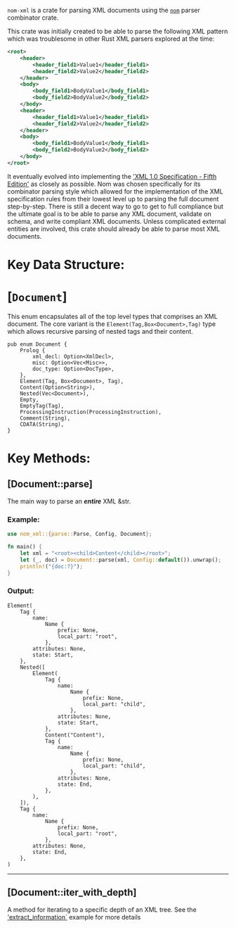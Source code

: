 `nom-xml` is a crate for parsing XML documents using the [`nom`](https://github.com/rust-bakery/nom) parser combinator crate.

This crate was initially created to be able to parse the following XML pattern which was troublesome in other Rust XML parsers explored at the time:

```xml
<root>
    <header>
        <header_field1>Value1</header_field1>
        <header_field2>Value2</header_field2>
    </header>
    <body>
        <body_field1>BodyValue1</body_field1>
        <body_field2>BodyValue2</body_field2>
    </body>
    <header>
        <header_field1>Value1</header_field1>
        <header_field2>Value2</header_field2>
    </header>
    <body>
        <body_field1>BodyValue1</body_field1>
        <body_field2>BodyValue2</body_field2>
    </body>
</root>
```

It eventually evolved into implementing the ['XML 1.0 Specification - Fifth Edition'](https://www.w3.org/TR/2008/REC-xml-20081126/) as closely as possible.
Nom was chosen specifically for its combinator parsing style which allowed for the implementation of the XML specification rules from their lowest level up to parsing the full document step-by-step.
There is still a decent way to go to get to full compliance but the ultimate goal is to be able to parse any XML document, validate on schema, and write compliant XML documents.
Unless complicated external entities are involved, this crate should already be able to parse most XML documents.

# Key Data Structure:

# [`Document`]

This enum encapsulates all of the top level types that comprises an XML document. The core variant is the `Element(Tag,Box<Document>,Tag)` type which allows recursive parsing of nested tags and their content.

```rust,ignore
pub enum Document {
    Prolog {
        xml_decl: Option<XmlDecl>,
        misc: Option<Vec<Misc>>,
        doc_type: Option<DocType>,
    },
    Element(Tag, Box<Document>, Tag),
    Content(Option<String>),
    Nested(Vec<Document>),
    Empty,
    EmptyTag(Tag),
    ProcessingInstruction(ProcessingInstruction),
    Comment(String),
    CDATA(String),
}

```



# Key Methods:

## [Document::parse]
The main way to parse an ***entire*** XML &str.


### Example:
```rust
use nom_xml::{parse::Parse, Config, Document};

fn main() {
    let xml = "<root><child>Content</child></root>";
    let (_, doc) = Document::parse(xml, Config::default()).unwrap();
    println!("{doc:?}");
}
```

### Output:
```rust,ignore
Element(
    Tag {
        name:
            Name {
                prefix: None,
                local_part: "root",
            },
        attributes: None,
        state: Start,
    },
    Nested([
        Element(
            Tag {
                name:
                    Name {
                        prefix: None,
                        local_part: "child",
                    },
                attributes: None,
                state: Start,
            },
            Content("Content"),
            Tag {
                name:
                    Name {
                        prefix: None,
                        local_part: "child",
                    },
                attributes: None,
                state: End,
            },
        ),
    ]),
    Tag {
        name:
            Name {
                prefix: None,
                local_part: "root",
            },
        attributes: None,
        state: End,
    },
)
```

---

## [Document::iter_with_depth]

A method for iterating to a specific depth of an XML tree. See the ['extract_information`](../extract_information/index.html) example for more details
